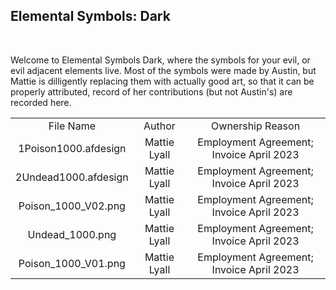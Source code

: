 <h2> Elemental Symbols: Dark </h2>
<br/>
<p>Welcome to Elemental Symbols Dark, where the symbols for your evil, or evil adjacent elements live. Most of the symbols were made by Austin, but Mattie is dilligently replacing them with actually good art, so that it can be properly attributed, record of her contributions (but not Austin's) are recorded here.
<br/>
<div align="center">
<table>
<tr>
    <td align="center">File Name</td>
	<td align="center">Author</td>
	<td align="center">Ownership Reason</td>
</tr>
<tr>
    <td align="center">1Poison1000.afdesign</td>
	<td align="center">Mattie Lyall</td>
	<td align="center">Employment Agreement; Invoice April 2023</td>
</tr>
<tr>
    <td align="center">2Undead1000.afdesign</td>
	<td align="center">Mattie Lyall</td>
	<td align="center">Employment Agreement; Invoice April 2023</td>
</tr>
<tr>
    <td align="center">Poison_1000_V02.png</td>
	<td align="center">Mattie Lyall</td>
	<td align="center">Employment Agreement; Invoice April 2023</td>
</tr>
<tr>
    <td align="center">Undead_1000.png</td>
	<td align="center">Mattie Lyall</td>
	<td align="center">Employment Agreement; Invoice April 2023</td>
</tr>
<tr>
    <td align="center">Poison_1000_V01.png</td>
	<td align="center">Mattie Lyall</td>
	<td align="center">Employment Agreement; Invoice April 2023</td>
</tr>
</table>
</div>